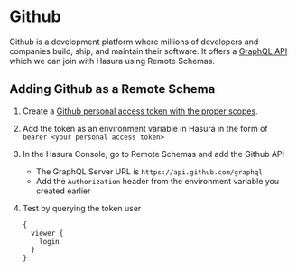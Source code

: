# Github

Github is a development platform where millions of developers and companies build, ship, and maintain their software. It offers a [GraphQL API](https://docs.github.com/en/graphql) which we can join with Hasura using Remote Schemas.

## Adding Github as a Remote Schema

1. Create a [Github personal access token with the proper scopes](https://docs.github.com/en/graphql/guides/forming-calls-with-graphql#authenticating-with-graphql).

2. Add the token as an environment variable in Hasura in the form of `bearer <your personal access token>`

3. In the Hasura Console, go to Remote Schemas and add the Github API

   - The GraphQL Server URL is `https://api.github.com/graphql`
   - Add the `Authorization` header from the environment variable you created earlier

4. Test by querying the token user

   ```graphql
   {
     viewer {
       login
     }
   }
   ```
